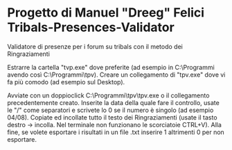 Progetto di Manuel "Dreeg" Felici
Tribals-Presences-Validator
===========================

Validatore di presenze per i forum su tribals con il metodo dei Ringraziamenti

Estrarre la cartella "tvp.exe" dove preferite (ad esempio in C:\Programmi avendo così C:\Programmi\tpv).
Creare un collegamento di "tpv.exe" dove vi fa più comodo (ad esempio sul Desktop).

Avviate con un doppioclick C:\Programmi\tpv\tpv.exe o il collegamento precedentemente creato.
Inserite la data della quale fare il controllo, usate le "/" come separatori e scrivete lo 0 se il numero è singolo (ad esempio 04/08).
Copiate ed incollate tutto il testo dei Ringraziamenti (usate il tasto destro -> incolla. Nel terminale non funzionano le scorciatoie CTRL+V).
Alla fine, se volete esportare i risultati in un file .txt inserire 1 altrimenti 0 per non esportare.
